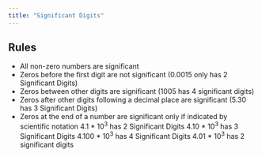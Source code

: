 ```yaml
---
title: "Significant Digits"
---
```

## Rules

- All non-zero numbers are significant
- Zeros before the first digit are not significant (0.0015 only has 2 Significant Digits)
- Zeros between other digits are significant (1005 has 4 significant digits)
- Zeros after other digits following a decimal place are significant (5.30 has 3 Significant Digits)
- Zeros at the end of a number are significant only if indicated by scientific notation
4.1 * 10$^3$ has 2 Significant Digits
4.10 * 10$^3$ has 3 Significant Digits
4.100 * 10$^3$ has 4 Significant Digits
4.01 * 10$^3$  has 2 significant digits

